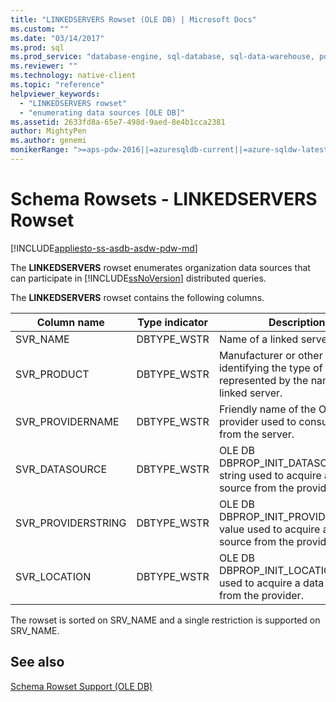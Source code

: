 ```yaml
---
title: "LINKEDSERVERS Rowset (OLE DB) | Microsoft Docs"
ms.custom: ""
ms.date: "03/14/2017"
ms.prod: sql
ms.prod_service: "database-engine, sql-database, sql-data-warehouse, pdw"
ms.reviewer: ""
ms.technology: native-client
ms.topic: "reference"
helpviewer_keywords: 
  - "LINKEDSERVERS rowset"
  - "enumerating data sources [OLE DB]"
ms.assetid: 2633fd8a-65e7-498d-9aed-8e4b1cca2381
author: MightyPen
ms.author: genemi
monikerRange: ">=aps-pdw-2016||=azuresqldb-current||=azure-sqldw-latest||>=sql-server-2016||=sqlallproducts-allversions||>=sql-server-linux-2017||=azuresqldb-mi-current"
---
```

# Schema Rowsets - LINKEDSERVERS Rowset
[!INCLUDE[appliesto-ss-asdb-asdw-pdw-md](../../../includes/appliesto-ss-asdb-asdw-pdw-md.md)]

  The **LINKEDSERVERS** rowset enumerates organization data sources that can participate in [!INCLUDE[ssNoVersion](../../../includes/ssnoversion-md.md)] distributed queries.  
  
 The **LINKEDSERVERS** rowset contains the following columns.  
  
|Column name|Type indicator|Description|  
|-----------------|--------------------|-----------------|  
|SVR_NAME|DBTYPE_WSTR|Name of a linked server.|  
|SVR_PRODUCT|DBTYPE_WSTR|Manufacturer or other name identifying the type of data store represented by the name of the linked server.|  
|SVR_PROVIDERNAME|DBTYPE_WSTR|Friendly name of the OLE DB provider used to consume data from the server.|  
|SVR_DATASOURCE|DBTYPE_WSTR|OLE DB DBPROP_INIT_DATASOURCE string used to acquire a data source from the provider.|  
|SVR_PROVIDERSTRING|DBTYPE_WSTR|OLE DB DBPROP_INIT_PROVIDERSTRING value used to acquire a data source from the provider.|  
|SVR_LOCATION|DBTYPE_WSTR|OLE DB DBPROP_INIT_LOCATION string used to acquire a data source from the provider.|  
  
 The rowset is sorted on SRV_NAME and a single restriction is supported on SRV_NAME.  
  
## See also  
 [Schema Rowset Support &#40;OLE DB&#41;](../../../relational-databases/native-client/ole-db/schema-rowset-support-ole-db.md)  
  
  
